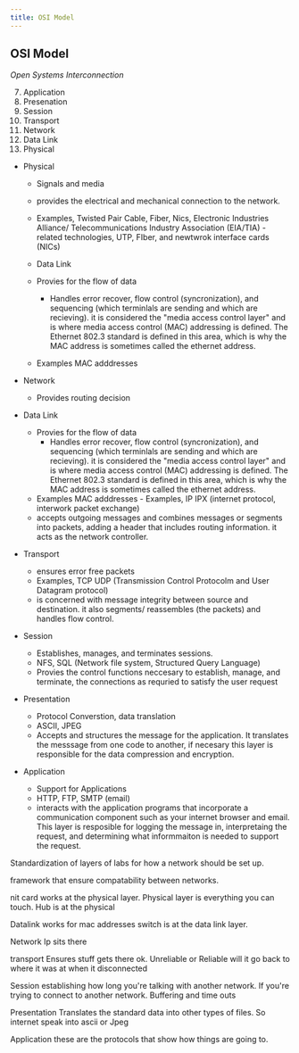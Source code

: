 ```yaml
---
title: OSI Model
---
```


## OSI Model
_*Open Systems Interconnection*_


7. Application
6. Presenation
5. Session
4. Transport
3. Network
2. Data Link
1. Physical



- Physical
  - Signals and media
  - provides the electrical and mechanical connection to the network.
  - Examples, Twisted Pair Cable, Fiber, Nics, Electronic Industries Alliance/ Telecommunications Industry Association (EIA/TIA) - related technologies, UTP, FIber, and newtwrok interface cards (NICs)
  
  
  - Data Link
  - Provies for the flow of data
    - Handles error recover, flow control (syncronization), and sequencing (which terminlals are sending and which are recieving). it is considered the "media access control layer" and is where media access control (MAC) addressing is defined. The Ethernet 802.3 standard is defined in this area, which is why the MAC address is sometimes called the ethernet address.
   - Examples MAC adddresses

- Network
  - Provides routing decision
- Data Link
  - Provies for the flow of data
    - Handles error recover, flow control (syncronization), and sequencing (which terminlals are sending and which are recieving). it is considered the "media access control layer" and is where media access control (MAC) addressing is defined. The Ethernet 802.3 standard is defined in this area, which is why the MAC address is sometimes called the ethernet address.
   - Examples MAC adddresses  - Examples, IP IPX (internet protocol, interwork packet exchange)
  - accepts outgoing messages and combines messages or segments into packets, adding a header that includes routing information. it acts as the network controller.

- Transport
  - ensures error free packets
  - Examples, TCP UDP (Transmission Control Protocolm and User Datagram protocol)
  - is concerned with message integrity between source and destination. it also segments/ reassembles (the packets) and handles flow control.


- Session
  - Establishes, manages, and terminates sessions.
  - NFS, SQL (Network file system, Structured Query Language)
  - Provies the control functions neccesary to establish, manage, and terminate, the connections as requried to satisfy the user request



- Presentation
  - Protocol Converstion, data translation
  - ASCII, JPEG
  - Accepts and structures the message for the application. It translates the messsage from one code to another, if necesary this layer is responsible for the data compression and encryption.

- Application
  - Support for Applications
  - HTTP, FTP, SMTP (email)
  - interacts with the application programs that incorporate a communication component such as your internet browser and email. This layer is resposible for logging the message in, interpretaing the request, and determining what informmaiton is needed to support the request.




Standardization of layers of labs for how a network should be set up.

framework that ensure compatability between networks.

nit card works at the physical layer.
Physical layer is everything you can touch.
Hub is at the physical

Datalink works for mac addresses
switch is at the data link layer.

Network
Ip sits there

transport 
Ensures stuff gets there ok.
Unreliable or Reliable
will it go back to where it was at when it disconnected

Session 
establishing how long you're talking with another network. If you're trying to connect to another network. Buffering and time outs

Presentation
Translates the standard data into other types of files. So internet speak into ascii or Jpeg

Application
these are the protocols that show how things are going to. 



